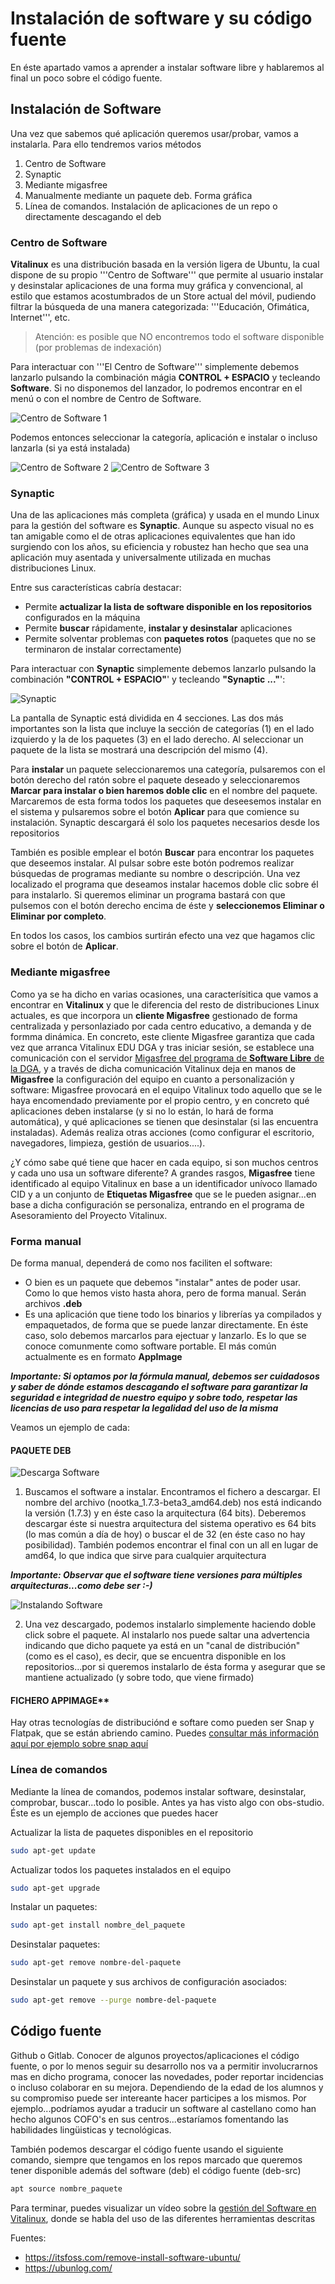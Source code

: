 # Instalación de software y su código fuente

En éste apartado vamos a aprender a instalar software libre y hablaremos al final un poco sobre el código fuente.

## Instalación de Software 

Una vez que sabemos qué aplicación queremos usar/probar, vamos a instalarla. Para ello tendremos varios métodos

1. Centro de Software
2. Synaptic
3. Mediante migasfree
4. Manualmente mediante un paquete deb. Forma gráfica
5. Línea de comandos. Instalación de aplicaciones de un repo o directamente descagando el deb

### Centro de Software

**Vitalinux** es una distribución basada en la versión ligera de Ubuntu, la cual dispone de su propio '''Centro de Software''' que permite al usuario instalar y desinstalar aplicaciones de una forma muy gráfica y convencional, al estilo que estamos acostumbrados de un Store actual del móvil, pudiendo filtrar la búsqueda de una manera categorizada: '''Educación, Ofimática, Internet''', etc.

> Atención: es posible que NO encontremos todo el software disponible (por problemas de indexación)

Para interactuar con '''El Centro de Software''' simplemente debemos lanzarlo pulsando la combinación mágia **CONTROL + ESPACIO** y tecleando **Software**. Si no disponemos del lanzador, lo podremos encontrar en el menú o con el nombre de Centro de Software.

![Centro de Software 1](../img/parte3/softwareapp3-0.png "Centro de Software")

Podemos entonces seleccionar la categoría, aplicación e instalar o incluso lanzarla (si ya está instalada)

![Centro de Software 2](../img/parte3/softwareapp3-1.png "Centro de Software - Categorías")
![Centro de Software 3](../img/parte3/softwareapp3-2.png "Centro de Software - Aplicación")

### Synaptic

Una de las aplicaciones más completa (gráfica) y usada en el mundo Linux para la gestión del software es **Synaptic**.  Aunque su aspecto visual no es tan amigable como el de otras aplicaciones equivalentes que han ido surgiendo con los años, su eficiencia y robustez han hecho que sea una aplicación muy asentada y universalmente utilizada en muchas distribuciones Linux.

Entre sus características cabría destacar:

* Permite **actualizar la lista de software disponible en los repositorios** configurados en la máquina
* Permite **buscar** rápidamente, **instalar y desinstalar** aplicaciones
* Permite solventar problemas con **paquetes rotos** (paquetes que no se terminaron de instalar correctamente)

Para interactuar con **Synaptic** simplemente debemos lanzarlo pulsando la combinación **"CONTROL + ESPACIO"**' y tecleando **"Synaptic ..."**':

![Synaptic](../img/parte3/synaptic.png "Gestor de Paquetes Synaptic")

La pantalla de Synaptic está dividida en 4 secciones. Las dos más importantes son la lista que incluye la sección de categorías (1) en el lado izquierdo y la de los paquetes (3) en el lado derecho. Al seleccionar un paquete de la lista se mostrará una descripción del mismo (4).

Para **instalar** un paquete seleccionaremos una categoría, pulsaremos con el botón derecho del ratón sobre el paquete deseado y seleccionaremos **Marcar para instalar o bien haremos doble clic** en el nombre del paquete. Marcaremos de esta forma todos los paquetes que deseesemos instalar en el sistema y pulsaremos sobre el botón **Aplicar** para que comience su instalación. Synaptic descargará él solo los paquetes necesarios desde los repositorios

También es posible emplear el botón **Buscar** para encontrar los paquetes que deseemos instalar. Al pulsar sobre este botón podremos realizar búsquedas de programas mediante su nombre o descripción. Una vez localizado el programa que deseamos instalar hacemos doble clic sobre él para instalarlo. Si queremos eliminar un programa bastará con que pulsemos con el botón derecho encima de éste y **seleccionemos Eliminar o Eliminar por completo**.

En todos los casos, los cambios surtirán efecto una vez que hagamos clic sobre el botón de **Aplicar**.

### Mediante migasfree

Como ya se ha dicho en varias ocasiones, una caracterísitica que vamos a encontrar en **Vitalinux** y que le diferencia del resto de distribuciones Linux actuales, es que incorpora un **cliente Migasfree** gestionado de forma centralizada y personlaziado por cada centro educativo, a demanda y de formma dinámica.  En concreto, este cliente Migasfree garantiza que cada vez que arranca Vitalinux EDU DGA y tras iniciar sesión, se establece una comunicación con el servidor [Migasfree del programa de **Software Libre** de la DGA](http://migasfree.edcuca.aragon.es), y a través de dicha comunicación Vitalinux deja en manos de **Migasfree** la configuración del equipo en cuanto a personalización y software: Migasfree provocará en el equipo Vitalinux todo aquello que se le haya encomendado previamente por el propio centro, y en concreto qué aplicaciones deben instalarse (y si no lo están, lo hará de forma automática), y qué aplicaciones se tienen que desinstalar (si las encuentra instaladas). Además realiza otras acciones (como configurar el escritorio, navegadores, limpieza, gestión de usuarios....). 

¿Y cómo sabe qué tiene  que hacer en cada equipo, si son muchos centros y cada uno usa un software diferente? A grandes rasgos, **Migasfree** tiene identificado al equipo Vitalinux en base a un identificador unívoco llamado CID y a un conjunto de **Etiquetas Migasfree** que se le pueden asignar...en base a dicha configuración se personaliza, entrando en el programa de Asesoramiento del Proyecto Vitalinux.

### Forma manual

De forma manual, dependerá de como nos faciliten el software:

* O bien es un paquete que debemos "instalar" antes de poder usar. Como lo que hemos visto hasta ahora, pero de forma manual. Serán archivos **.deb**
* Es una aplicación que tiene todo los binarios y librerías ya compilados y empaquetados, de forma que se puede lanzar directamente. En éste caso, solo debemos marcarlos para ejectuar y lanzarlo. Es lo que se conoce comunmente como software portable. El más común actualmente es en formato **AppImage**

***Importante: Si optamos por la fórmula manual, debemos ser cuidadosos y saber de dónde estamos descagando el software para garantizar la seguridad e integridad de nuestro equipo y sobre todo, respetar las licencias de uso para respetar la legalidad del uso de la misma***

Veamos un ejemplo de cada:

#### PAQUETE DEB

![Descarga Software](../img/parte3/downloaddeb.png "Descargando Software")

1. Buscamos el software a instalar. Encontramos el fichero a descargar. El nombre del archivo (nootka_1.7.3-beta3_amd64.deb) nos está indicando la versión (1.7.3) y en éste caso la arquitectura (64 bits). Deberemos descargar éste si nuestra arquitectura del sistema operativo es 64 bits (lo mas común a día de hoy) o buscar el de 32 (en éste caso no hay posibilidad). También podemos encontrar el final con un all en lugar de amd64, lo que indica que sirve para cualquier arquitectura

***Importante: Observar que el software tiene versiones para múltiples arquitecturas...como debe ser :-)***

![Instalando Software](../img/parte3/installdeb.png "Instalando Software")

2. Una vez descargado, podemos instalarlo simplemente haciendo doble click sobre el paquete. Al instalarlo nos puede saltar una advertencia indicando que dicho paquete ya está en un "canal de distribución" (como es el caso), es decir, que se encuentra disponible en los repositorios...por si queremos instalarlo de ésta forma y asegurar que se mantiene actualizado (y sobre todo, que viene firmado)


#### FICHERO APPIMAGE**


Hay otras tecnologías de distribuciónd e softare como pueden ser Snap y Flatpak, que se están abriendo camino. Puedes [consultar más información aquí por ejemplo sobre snap aquí](https://itsfoss.com/use-snap-packages-ubuntu-16-04/)

### Línea de comandos

Mediante la línea de comandos, podemos instalar software, desinstalar, comprobar, buscar...todo lo posible. Antes ya has visto algo con obs-studio. Éste es un ejemplo de acciones que puedes hacer

Actualizar la lista de paquetes disponibles en el repositorio

```bash
sudo apt-get update
```

Actualizar todos los paquetes instalados en el equipo

```bash	
sudo apt-get upgrade
```

Instalar un paquetes:

```bash	
sudo apt-get install nombre_del_paquete
```

Desinstalar paquetes:

```bash	
sudo apt-get remove nombre-del-paquete
```

Desinstalar un paquete y sus archivos de configuración asociados:

```bash	
sudo apt-get remove --purge nombre-del-paquete
```

## Código fuente

Github o Gitlab. Conocer de algunos proyectos/aplicaciones el código fuente, o por lo menos seguir su desarrollo nos va a permitir involucrarnos mas en dicho programa, conocer las novedades, poder reportar incidencias o incluso colaborar en su mejora. Dependiendo de la edad de los alumnos y su compromiso puede ser intereante hacer participes a los mismos. Por ejemplo...podríamos ayudar a traducir un software al castellano como han hecho algunos COFO's en sus centros...estaríamos fomentando las habilidades lingüisticas y tecnológicas.

También podemos descargar el código fuente usando el siguiente comando, siempre que tengamos en los repos marcado que queremos tener disponible además del software (deb) el código fuente (deb-src)

```bash
apt source nombre_paquete
```

Para terminar, puedes visualizar un vídeo sobre la [gestión del Software en Vitalinux](https://www.youtube.com/watch?v=8tBh8yz1FHY), donde se habla del uso de las diferentes herramientas descritas

Fuentes: 
* https://itsfoss.com/remove-install-software-ubuntu/
* https://ubunlog.com/